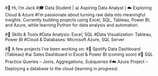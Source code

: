 #👋 Hi, I’m Jack
#🎓 Data Student | 📊 Aspiring Data Analyst | ☁️ Exploring Cloud & Azure
#I’m passionate about turning raw data into meaningful insights. Currently building projects using Excel, SQL, Tableau, Power BI, and Azure, while learning Python for data analysis and automation.

#🔧 Skills & Tools
#Data Analysis: Excel, SQL
#Data Visualization: Tableau, Power BI
#Cloud & Databases: Microsoft Azure, SQL Server

#🚀 A few projects I’ve been working on:
#🎵 Spotify Data Dashboard (Tableau)
#📊 Sales Dashboard in Excel & Power BI (coming soon)
#💾 SQL Practice Queries – Joins, Aggregations, Subqueries
#☁️ Azure Project – Deploying a database to the cloud (learning in progress)
